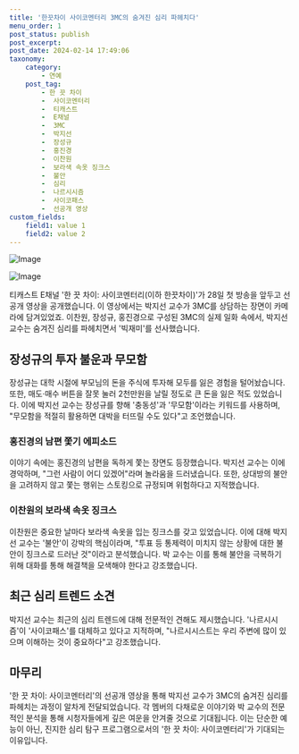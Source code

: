```yaml
---
title: '한끗차이 사이코멘터리 3MC의 숨겨진 심리 파헤치다'
menu_order: 1
post_status: publish
post_excerpt: 
post_date: 2024-02-14 17:49:06
taxonomy:
    category:
        - 연예
    post_tag:
        - 한 끗 차이
        -  사이코멘터리
        -  티캐스트
        -  E채널
        -  3MC
        -  박지선
        -  장성규
        -  홍진경
        -  이찬원
        -  보라색 속옷 징크스
        -  불안
        -  심리
        -  나르시시즘
        -  사이코패스
        -  선공개 영상
custom_fields:
    field1: value 1
    field2: value 2
---
```


![Image](https://ssl.pstatic.net/mimgnews/image/076/2024/02/13/2024021301000851100114051_20240213161404768.jpg?type=w540)

![Image](https://mimgnews.pstatic.net/image/076/2024/02/13/2024021301000851100114052_20240213161404773.jpg?type=w540)

티캐스트 E채널 '한 끗 차이: 사이코멘터리(이하 한끗차이)'가 28일 첫 방송을 앞두고 선공개 영상을 공개했습니다. 이 영상에서는 박지선 교수가 3MC를 상담하는 장면이 카메라에 담겨있었죠. 이찬원, 장성규, 홍진경으로 구성된 3MC의 실제 일화 속에서, 박지선 교수는 숨겨진 심리를 파헤치면서 '빅재미'를 선사했습니다.
## 장성규의 투자 불운과 무모함
장성규는 대학 시절에 부모님의 돈을 주식에 투자해 모두를 잃은 경험을 털어놨습니다. 또한, 매도·매수 버튼을 잘못 눌러 2천만원을 날릴 정도로 큰 돈을 잃은 적도 있었습니다. 이에 박지선 교수는 장성규를 향해 '충동성'과 '무모함'이라는 키워드를 사용하며, "무모함을 적절히 활용하면 대박을 터뜨릴 수도 있다"고 조언했습니다.
### 홍진경의 남편 쫓기 에피소드
이야기 속에는 홍진경의 남편을 독하게 쫓는 장면도 등장했습니다. 박지선 교수는 이에 경악하며, "그런 사람이 어디 있겠어"라며 놀라움을 드러냈습니다. 또한, 상대방의 불안을 고려하지 않고 쫓는 행위는 스토킹으로 규정되며 위험하다고 지적했습니다.
### 이찬원의 보라색 속옷 징크스
이찬원은 중요한 날마다 보라색 속옷을 입는 징크스를 갖고 있었습니다. 이에 대해 박지선 교수는 '불안'이 강박의 핵심이라며, "투표 등 통제력이 미치지 않는 상황에 대한 불안이 징크스로 드러난 것"이라고 분석했습니다. 박 교수는 이를 통해 불안을 극복하기 위해 대화를 통해 해결책을 모색해야 한다고 강조했습니다.
## 최근 심리 트렌드 소견
박지선 교수는 최근의 심리 트렌드에 대해 전문적인 견해도 제시했습니다. '나르시시즘'이 '사이코패스'를 대체하고 있다고 지적하며, "나르시시스트는 우리 주변에 많이 있으며 이해하는 것이 중요하다"고 강조했습니다.
## 마무리
'한 끗 차이: 사이코멘터리'의 선공개 영상을 통해 박지선 교수가 3MC의 숨겨진 심리를 파헤치는 과정이 알차게 전달되었습니다. 각 멤버의 다채로운 이야기와 박 교수의 전문적인 분석을 통해 시청자들에게 깊은 여운을 안겨줄 것으로 기대됩니다. 이는 단순한 예능이 아닌, 진지한 심리 탐구 프로그램으로서의 '한 끗 차이: 사이코멘터리'가 기대되는 이유입니다.
